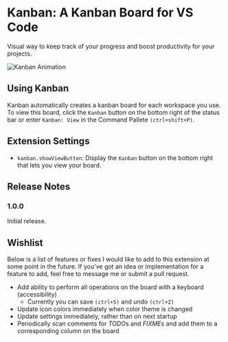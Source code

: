 # Kanban: A Kanban Board for VS Code

Visual way to keep track of your progress and boost productivity for your projects.

![Kanban Animation](https://i.giphy.com/media/1yDS3RXAonwdg5Cy9J/giphy.webp)

## Using Kanban

Kanban automatically creates a kanban board for each workspace you use. To view this board, click the `Kanban` button on the bottom right of the status bar or enter `Kanban: View` in the Command Pallete `(ctrl+shift+P)`.

## Extension Settings

* `kanban.showViewButton`: Display the `Kanban` button on the bottom right that lets you view your board.

## Release Notes

### 1.0.0

Initial release.

## Wishlist

Below is a list of features or fixes I would like to add to this extension at some point in the future. If you've got an idea or implementation for a feature to add, feel free to message me or submit a pull request.

* Add ability to perform all operations on the board with a keyboard (accessibility)
  * Currently you can save `(ctrl+S)` and undo `(ctrl+Z)`
* Update icon colors immediately when color theme is changed
* Update settings immediately, rather than on next startup
* Periodically scan comments for *TODO*s and *FIXME*s and add them to a corresponding column on the board
